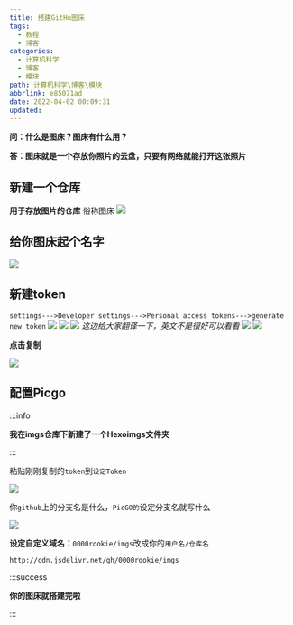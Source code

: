 ```yaml
---
title: 搭建GitHu图床
tags:
  - 教程
  - 博客
categories:
  - 计算机科学
  - 博客
  - 模块
path: 计算机科学\博客\模块
abbrlink: e85071ad
date: 2022-04-02 00:09:31
updated:
---
```


**问：什么是图床？图床有什么用？**

**答：图床就是一个存放你照片的云盘，只要有网络就能打开这张照片**

[PicGo蓝奏云下载地址]: https://rookie1679.lanzouf.com/i8ek302hiuyh	"PicGo"
[PicGo官网]:https://picgo.github.io/PicGo-Doc/zh/	"官网"

 ## 新建一个仓库

 **用于存放图片的仓库**  俗称图床
![](http://cdn.jsdelivr.net/gh/0000rookie/imgs/Hexoimgs/amliamng202204021048.jpg)


 ## 给你图床起个名字
![](http://cdn.jsdelivr.net/gh/0000rookie/imgs/Hexoimgs/amliamng202204021050.jpg)

 ## 新建token 
 `settings--->Developer settings--->Personal access tokens--->generate new token`
![](http://cdn.jsdelivr.net/gh/0000rookie/imgs/Hexoimgs/amliamng202204021051.jpg)
![](http://cdn.jsdelivr.net/gh/0000rookie/imgs/Hexoimgs/amliamng202204021059.jpg)
![](http://cdn.jsdelivr.net/gh/0000rookie/imgs/Hexoimgs/amliamng202204021100.jpg)
*这边给大家翻译一下，英文不是很好可以看看*
![](http://cdn.jsdelivr.net/gh/0000rookie/imgs/Hexoimgs/amliamng202204021102.jpg)
![](http://cdn.jsdelivr.net/gh/0000rookie/imgs/Hexoimgs/amliamng202204021103.jpg)

**点击复制** 

![](http://cdn.jsdelivr.net/gh/0000rookie/imgs/Hexoimgs/amliamng202204021105.jpg)

## 配置Picgo

:::info

**我在imgs仓库下新建了一个Hexoimgs文件夹**

:::

粘贴刚刚复制的`token`到`设定Token`

![](http://cdn.jsdelivr.net/gh/0000rookie/imgs/Hexoimgs/amliamng202204021133.jpg)

你`github`上的分支名是什么，`PicGO的`设定分支名就写什么

![](http://cdn.jsdelivr.net/gh/0000rookie/imgs/Hexoimgs/amliamng202204021131.jpg)

**设定自定义域名：**`0000rookie/imgs`改成你的`用户名/仓库名`

```html
http://cdn.jsdelivr.net/gh/0000rookie/imgs
```

:::success

**你的图床就搭建完啦**

:::

